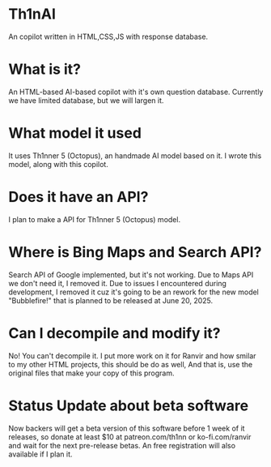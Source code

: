 # Th1nAI
An copilot written in HTML,CSS,JS with response database.

# What is it?
An HTML-based AI-based copilot with it's own question database. Currently we have limited database, but we will largen it. 

# What model it used
It uses Th1nner 5 (Octopus), an handmade AI model based on it. I wrote this model, along with this copilot.

# Does it have an API?
I plan to make a API for Th1nner 5 (Octopus) model.

# Where is Bing Maps and Search API?
Search API of Google implemented, but it's not working. Due to Maps API we don't need it, I removed it. Due to issues I encountered during development, I removed it cuz it's going to be an rework for the new model "Bubblefire!" that is planned to be released at  June 20, 2025.

# Can I decompile and modify it?
No! You can't decompile it. I put more work on it for Ranvir and how smilar to my other HTML projects, this should be do as well, And that is, use the original files that make your copy of this program.

# Status Update about beta software
Now backers will get a beta version of this software before 1 week of it releases, so donate at least $10 at patreon.com/th1nn or ko-fi.com/ranvir and wait for the next pre-release betas. An free registration will also available if I plan it.
